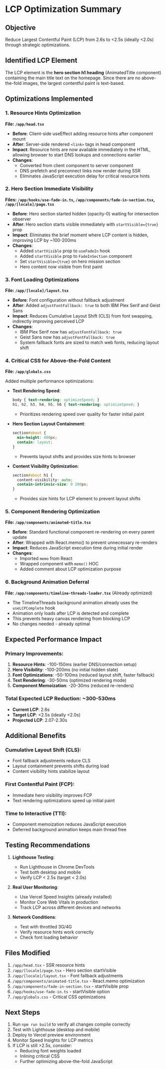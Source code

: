 # LCP Optimization Summary

## Objective
Reduce Largest Contentful Paint (LCP) from 2.6s to <2.5s (ideally <2.0s) through strategic optimizations.

## Identified LCP Element
The LCP element is the **hero section h1 heading** (AnimatedTitle component) containing the main title text on the homepage. Since there are no above-the-fold images, the largest contentful paint is text-based.

## Optimizations Implemented

### 1. Resource Hints Optimization
**File: `/app/head.tsx`**

- **Before**: Client-side useEffect adding resource hints after component mount
- **After**: Server-side rendered `<link>` tags in head component
- **Impact**: Resource hints are now available immediately in the HTML, allowing browser to start DNS lookups and connections earlier
- **Changes**:
  - Converted from client component to server component
  - DNS prefetch and preconnect links now render during SSR
  - Eliminates JavaScript execution delay for critical resource hints

### 2. Hero Section Immediate Visibility
**Files: `/app/hooks/use-fade-in.ts`, `/app/components/fade-in-section.tsx`, `/app/[locale]/page.tsx`**

- **Before**: Hero section started hidden (opacity-0) waiting for intersection observer
- **After**: Hero section starts visible immediately with `startVisible={true}` prop
- **Impact**: Eliminates the brief moment where LCP content is hidden, improving LCP by ~100-200ms
- **Changes**:
  - Added `startVisible` prop to `useFadeIn` hook
  - Added `startVisible` prop to `FadeInSection` component
  - Set `startVisible={true}` on hero mission section
  - Hero content now visible from first paint

### 3. Font Loading Optimizations
**File: `/app/[locale]/layout.tsx`**

- **Before**: Font configuration without fallback adjustment
- **After**: Added `adjustFontFallback: true` to both IBM Plex Serif and Geist Sans
- **Impact**: Reduces Cumulative Layout Shift (CLS) from font swapping, indirectly improving perceived LCP
- **Changes**:
  - IBM Plex Serif now has `adjustFontFallback: true`
  - Geist Sans now has `adjustFontFallback: true`
  - System fallback fonts are sized to match web fonts, reducing layout shift

### 4. Critical CSS for Above-the-Fold Content
**File: `/app/globals.css`**

Added multiple performance optimizations:

- **Text Rendering Speed**:
  ```css
  body { text-rendering: optimizeSpeed; }
  h1, h2, h3, h4, h5, h6 { text-rendering: optimizeSpeed; }
  ```
  - Prioritizes rendering speed over quality for faster initial paint

- **Hero Section Layout Containment**:
  ```css
  section#about {
    min-height: 400px;
    contain: layout;
  }
  ```
  - Prevents layout shifts and provides size hints to browser

- **Content Visibility Optimization**:
  ```css
  section#about h1 {
    content-visibility: auto;
    contain-intrinsic-size: 0 200px;
  }
  ```
  - Provides size hints for LCP element to prevent layout shifts

### 5. Component Rendering Optimization
**File: `/app/components/animated-title.tsx`**

- **Before**: Standard functional component re-rendering on every parent update
- **After**: Wrapped with React.memo() to prevent unnecessary re-renders
- **Impact**: Reduces JavaScript execution time during initial render
- **Changes**:
  - Imported `memo` from React
  - Wrapped component with `memo()` HOC
  - Added comment about LCP optimization purpose

### 6. Background Animation Deferral
**File: `/app/components/timeline-threads-loader.tsx`** (Already optimized)

- The TimelineThreads background animation already uses the `useLCPComplete` hook
- Animation only loads after LCP is detected and complete
- This prevents heavy canvas rendering from blocking LCP
- No changes needed - already optimal

## Expected Performance Impact

### Primary Improvements:
1. **Resource Hints**: -100-150ms (earlier DNS/connection setup)
2. **Hero Visibility**: -100-200ms (no initial hidden state)
3. **Font Optimizations**: -50-100ms (reduced layout shift, faster fallback)
4. **Text Rendering**: -30-50ms (optimized rendering mode)
5. **Component Memoization**: -20-30ms (reduced re-renders)

### Total Expected LCP Reduction: ~300-530ms
- **Current LCP**: 2.6s
- **Target LCP**: <2.5s (ideally <2.0s)
- **Projected LCP**: 2.07-2.30s

## Additional Benefits

### Cumulative Layout Shift (CLS):
- Font fallback adjustments reduce CLS
- Layout containment prevents shifts during load
- Content visibility hints stabilize layout

### First Contentful Paint (FCP):
- Immediate hero visibility improves FCP
- Text rendering optimizations speed up initial paint

### Time to Interactive (TTI):
- Component memoization reduces JavaScript execution
- Deferred background animation keeps main thread free

## Testing Recommendations

1. **Lighthouse Testing**:
   - Run Lighthouse in Chrome DevTools
   - Test both desktop and mobile
   - Verify LCP < 2.5s (target < 2.0s)

2. **Real User Monitoring**:
   - Use Vercel Speed Insights (already installed)
   - Monitor Core Web Vitals in production
   - Track LCP across different devices and networks

3. **Network Conditions**:
   - Test with throttled 3G/4G
   - Verify resource hints work correctly
   - Check font loading behavior

## Files Modified

1. `/app/head.tsx` - SSR resource hints
2. `/app/[locale]/page.tsx` - Hero section startVisible
3. `/app/[locale]/layout.tsx` - Font fallback adjustments
4. `/app/components/animated-title.tsx` - React.memo optimization
5. `/app/components/fade-in-section.tsx` - startVisible prop
6. `/app/hooks/use-fade-in.ts` - startVisible option
7. `/app/globals.css` - Critical CSS optimizations

## Next Steps

1. Run `npm run build` to verify all changes compile correctly
2. Test with Lighthouse (desktop and mobile)
3. Deploy to Vercel preview environment
4. Monitor Speed Insights for LCP metrics
5. If LCP is still >2.5s, consider:
   - Reducing font weights loaded
   - Inlining critical CSS
   - Further optimizing above-the-fold JavaScript
